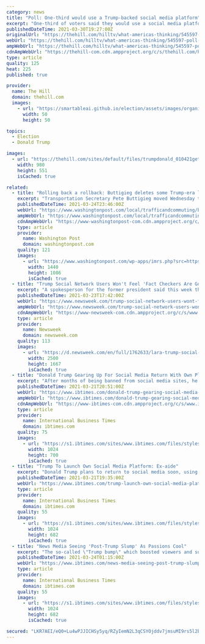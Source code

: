 ```yaml
---
category: news
title: "Poll: One-third would use a Trump-backed social media platform"
excerpt: "One-third of voters said they would use a social media platform that was backed by former President Trump Donald Trump The Hill's Morning Report - Biden officials brace for worst despite vaccine ..."
publishedDateTime: 2021-03-30T19:27:00Z
originalUrl: "https://thehill.com/hilltv/what-americas-thinking/545597-poll-one-third-would-join-a-trump-backed-social-media-platform"
webUrl: "https://thehill.com/hilltv/what-americas-thinking/545597-poll-one-third-would-join-a-trump-backed-social-media-platform"
ampWebUrl: "https://thehill.com/hilltv/what-americas-thinking/545597-poll-one-third-would-join-a-trump-backed-social-media-platform?amp"
cdnAmpWebUrl: "https://thehill-com.cdn.ampproject.org/c/s/thehill.com/hilltv/what-americas-thinking/545597-poll-one-third-would-join-a-trump-backed-social-media-platform?amp"
type: article
quality: 125
heat: 225
published: true

provider:
  name: The Hill
  domain: thehill.com
  images:
    - url: "https://smartableai.github.io/election/assets/images/organizations/thehill.com-50x50.jpg"
      width: 50
      height: 50

topics:
  - Election
  - Donald Trump

images:
  - url: "https://thehill.com/sites/default/files/trumpdonald_010421getty_trump-va.jpg"
    width: 980
    height: 551
    isCached: true

related:
  - title: "Rolling back a rollback: Buttigieg deletes some Trump-era limits on regulation"
    excerpt: "Transportation Secretary Pete Buttigieg moved Wednesday to undo key deregulatory actions by the Trump administration, an overhaul that department officials said was necessary to address challenges that include climate change, racial injustices, the ..."
    publishedDateTime: 2021-03-24T23:46:00Z
    webUrl: "https://www.washingtonpost.com/local/trafficandcommuting/buttigieg-transportation-regulation/2021/03/24/8bfc8d76-8cb3-11eb-a6bd-0eb91c03305a_story.html"
    ampWebUrl: "https://www.washingtonpost.com/local/trafficandcommuting/buttigieg-transportation-regulation/2021/03/24/8bfc8d76-8cb3-11eb-a6bd-0eb91c03305a_story.html?outputType=amp"
    cdnAmpWebUrl: "https://www-washingtonpost-com.cdn.ampproject.org/c/s/www.washingtonpost.com/local/trafficandcommuting/buttigieg-transportation-regulation/2021/03/24/8bfc8d76-8cb3-11eb-a6bd-0eb91c03305a_story.html?outputType=amp"
    type: article
    provider:
      name: Washington Post
      domain: washingtonpost.com
    quality: 121
    images:
      - url: "https://www.washingtonpost.com/wp-apps/imrs.php?src=https://arc-anglerfish-washpost-prod-washpost.s3.amazonaws.com/public/IFSSTYTH3II6XOVYOB7YO2OXQU.jpg&w=1440"
        width: 1440
        height: 1086
        isCached: true
  - title: "Trump Social Network Users Won't Feel 'Fact Checkers Are Going to Be All Over Them': Lara Trump"
    excerpt: "A spokesperson for the former president said this week the new social media platform likely will roll out within the next few months."
    publishedDateTime: 2021-03-23T17:42:00Z
    webUrl: "https://www.newsweek.com/trump-social-network-users-wont-feel-fact-checkers-are-going-all-over-them-lara-trump-1578190"
    ampWebUrl: "https://www.newsweek.com/trump-social-network-users-wont-feel-fact-checkers-are-going-all-over-them-lara-trump-1578190?amp=1"
    cdnAmpWebUrl: "https://www-newsweek-com.cdn.ampproject.org/c/s/www.newsweek.com/trump-social-network-users-wont-feel-fact-checkers-are-going-all-over-them-lara-trump-1578190?amp=1"
    type: article
    provider:
      name: Newsweek
      domain: newsweek.com
    quality: 113
    images:
      - url: "https://d.newsweek.com/en/full/1762633/lara-trump-social-networking-platform.jpg"
        width: 2500
        height: 1667
        isCached: true
  - title: "Donald Trump Gearing Up For Social Media Return With Own Platform"
    excerpt: "After months of being banned from social media sites, he's decided to launch his own site in the next few months."
    publishedDateTime: 2021-03-21T20:51:00Z
    webUrl: "https://www.ibtimes.com/donald-trump-gearing-social-media-return-own-platform-3166484"
    ampWebUrl: "https://www.ibtimes.com/donald-trump-gearing-social-media-return-own-platform-3166484?amp=1"
    cdnAmpWebUrl: "https://www-ibtimes-com.cdn.ampproject.org/c/s/www.ibtimes.com/donald-trump-gearing-social-media-return-own-platform-3166484?amp=1"
    type: article
    provider:
      name: International Business Times
      domain: ibtimes.com
    quality: 75
    images:
      - url: "https://s1.ibtimes.com/sites/www.ibtimes.com/files/styles/full/public/2021/03/20/donald-trump-seen-in-this-october-5-file.jpg"
        width: 1024
        height: 700
        isCached: true
  - title: "Trump To Launch Own Social Media Platform: Ex-aide"
    excerpt: "Donald Trump plans to return to social media soon, using \"his own platform\" after being banned from Twitter and other outlets, a former advisor said Sunday. \"I do think that we're going to see president Trump returning to social media in probably about two ..."
    publishedDateTime: 2021-03-21T19:35:00Z
    webUrl: "https://www.ibtimes.com/trump-launch-own-social-media-platform-ex-aide-3166480"
    type: article
    provider:
      name: International Business Times
      domain: ibtimes.com
    quality: 55
    images:
      - url: "https://s1.ibtimes.com/sites/www.ibtimes.com/files/styles/full/public/2021/03/21/donald-trump-appears-to-be-planning-a-return.jpg"
        width: 1024
        height: 682
        isCached: true
  - title: "News Media Seeing 'Post-Trump Slump' As Passions Cool"
    excerpt: "The so-called \"Trump bump\" which boosted viewers and subscriptions at outlets such as CNN and the New York Times now appears to have turned into a slump following the departure of Donald Trump from the presidency. At CNN -- which was at loggerheads with ..."
    publishedDateTime: 2021-03-24T01:15:00Z
    webUrl: "https://www.ibtimes.com/news-media-seeing-post-trump-slump-passions-cool-3167936"
    type: article
    provider:
      name: International Business Times
      domain: ibtimes.com
    quality: 55
    images:
      - url: "https://s1.ibtimes.com/sites/www.ibtimes.com/files/styles/full/public/2021/03/23/some-news-outlets-like-cnn-have-seen-dramatic.jpg"
        width: 1024
        height: 682
        isCached: true

secured: "LKR7AEI/eQ0+Lu4wPJJICHSy5yq/RZyIemN2L3qCSYOjddv7jmsuMI9rs5l2b/0skQ82sTFi+w/CvCy3DrpMNx4xsZHy8x2oPcXU+S2evjGpBHSFfkRLXemkXKFEJRXSyGNy9DYR9Xt2IXgYloDtDYWfJ1c8IlsdOuQjPBdzIy1bziTTGwU1mZ9VvhKphHsozqlj0KY7cNgzaX4GpyAz5B0751LaNwixoFDijCszRWa17B6mfqL03PzNBW31fqx2R+CVWry0vBItZELShrpDlR2vx+gQVzda7WZfUTqX6+5bPI2lufLsYDO2e0ck8v9t5oCn6M2C5qMNniIRSymlkdv1YUW9FYbMqSeDjBj2SaY=;quH+AqlZlkQvPp+5NR6uHA=="
---
```


